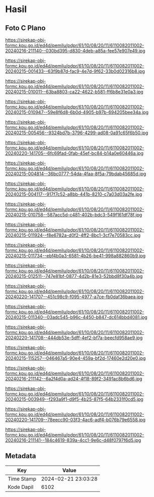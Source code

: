 # Hasil

## Foto C Plano

https://sirekap-obj-formc.kpu.go.id/ed4d/pemilu/pdpr/61/10/08/20/11/6110082011002-20240216-211140--030bd395-d830-4deb-a85a-fee57e907e49.jpg

https://sirekap-obj-formc.kpu.go.id/ed4d/pemilu/pdpr/61/10/08/20/11/6110082011002-20240215-001433--63f9b87d-fac9-4e7d-9f62-33b0d02316b8.jpg

https://sirekap-obj-formc.kpu.go.id/ed4d/pemilu/pdpr/61/10/08/20/11/6110082011002-20240215-010011--63ba8803-ca22-4622-b581-ff6b8e31e0a3.jpg

https://sirekap-obj-formc.kpu.go.id/ed4d/pemilu/pdpr/61/10/08/20/11/6110082011002-20240215-010947--59e8f6d8-6b0d-4905-b97b-694205bee34a.jpg

https://sirekap-obj-formc.kpu.go.id/ed4d/pemilu/pdpr/61/10/08/20/11/6110082011002-20240215-005456--9324bd7b-3796-4299-ad08-0a91c65f6b50.jpg

https://sirekap-obj-formc.kpu.go.id/ed4d/pemilu/pdpr/61/10/08/20/11/6110082011002-20240220-141705--6fc69fad-0fab-45ef-bc84-b14a0e60446a.jpg

https://sirekap-obj-formc.kpu.go.id/ed4d/pemilu/pdpr/61/10/08/20/11/6110082011002-20240215-004814--36bc0777-54da-4faa-8f5a-79bdab45685d.jpg

https://sirekap-obj-formc.kpu.go.id/ed4d/pemilu/pdpr/61/10/08/20/11/6110082011002-20240215-004117--917f7c52-a8bb-441b-8210-c7a03d03a2fe.jpg

https://sirekap-obj-formc.kpu.go.id/ed4d/pemilu/pdpr/61/10/08/20/11/6110082011002-20240215-010758--587acc5d-c481-402b-bdc3-549f161df78f.jpg

https://sirekap-obj-formc.kpu.go.id/ed4d/pemilu/pdpr/61/10/08/20/11/6110082011002-20240215-011924--f8e6782a-d0f2-4ff2-8bc1-3cf7e70583cc.jpg

https://sirekap-obj-formc.kpu.go.id/ed4d/pemilu/pdpr/61/10/08/20/11/6110082011002-20240215-011734--ebf4b0a3-6581-4b26-be41-998a882860b9.jpg

https://sirekap-obj-formc.kpu.go.id/ed4d/pemilu/pdpr/61/10/08/20/11/6110082011002-20240215-012511--747e81bf-0877-4d2b-81e3-52bbd8f30a4b.jpg

https://sirekap-obj-formc.kpu.go.id/ed4d/pemilu/pdpr/61/10/08/20/11/6110082011002-20240220-141707--451c98c9-f095-4977-a7ce-fb0daf36baea.jpg

https://sirekap-obj-formc.kpu.go.id/ed4d/pemilu/pdpr/61/10/08/20/11/6110082011002-20240215-011340--03adc545-b96c-4450-b847-dc614bbd4081.jpg

https://sirekap-obj-formc.kpu.go.id/ed4d/pemilu/pdpr/61/10/08/20/11/6110082011002-20240220-141708--444db53e-5dff-4ef2-bf7a-beecfd958ae9.jpg

https://sirekap-obj-formc.kpu.go.id/ed4d/pemilu/pdpr/61/10/08/20/11/6110082011002-20240215-115257--046467a5-90e4-459a-bf2d-17460e2d20e0.jpg

https://sirekap-obj-formc.kpu.go.id/ed4d/pemilu/pdpr/61/10/08/20/11/6110082011002-20240216-211142--6a2f4d0a-ad24-4f18-89f2-3491ac8b6bd6.jpg

https://sirekap-obj-formc.kpu.go.id/ed4d/pemilu/pdpr/61/10/08/20/11/6110082011002-20240215-003949--f293a9f1-d9f5-4b25-87f5-64b2331f0cd5.jpg

https://sirekap-obj-formc.kpu.go.id/ed4d/pemilu/pdpr/61/10/08/20/11/6110082011002-20240220-141709--78eecc90-03f3-4ac6-adf4-b076b79e6558.jpg

https://sirekap-obj-formc.kpu.go.id/ed4d/pemilu/pdpr/61/10/08/20/11/6110082011002-20240216-211141--184c4619-839a-4cc1-9e6c-d48f0797f6d5.jpg


## Metadata

| Key        | Value               |
| ---------- | ------------------- |
| Time Stamp | 2024-02-21 23:03:28 |
| Kode Dapil | 6102                |



